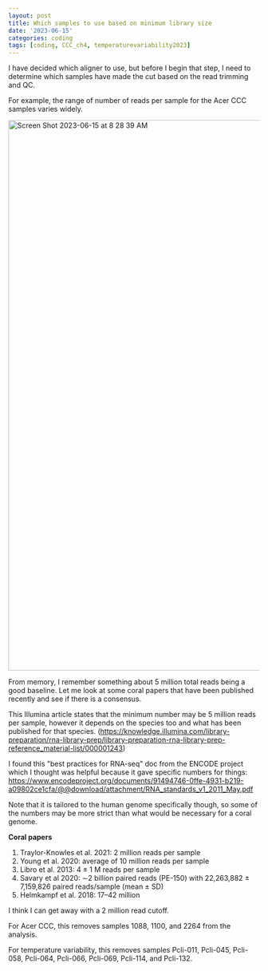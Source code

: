 ```yaml
---
layout: post
title: Which samples to use based on minimum library size
date: '2023-06-15'
categories: coding
tags: [coding, CCC_ch4, temperaturevariability2023]
---
```


I have decided which aligner to use, but before I begin that step, I need to determine which samples have made the cut based on the read trimming and QC.

For example, the range of number of reads per sample for the Acer CCC samples varies widely. 

<img width="1103" alt="Screen Shot 2023-06-15 at 8 28 39 AM" src="https://github.com/ademerlis/ademerlis.github.io/assets/56000927/6a5a71ef-598f-4f7b-9531-6be76f8c90b8">

From memory, I remember something about 5 million total reads being a good baseline. Let me look at some coral papers that have been published recently and see if there is a consensus.

This Illumina article states that the minimum number may be 5 million reads per sample, however it depends on the species too and what has been published for that species. (https://knowledge.illumina.com/library-preparation/rna-library-prep/library-preparation-rna-library-prep-reference_material-list/000001243)

I found this "best practices for RNA-seq" doc from the ENCODE project which I thought was helpful because it gave specific numbers for things: https://www.encodeproject.org/documents/91494746-0ffe-4931-b219-a09802ce1cfa/@@download/attachment/RNA_standards_v1_2011_May.pdf 

Note that it is tailored to the human genome specifically though, so some of the numbers may be more strict than what would be necessary for a coral genome.

**Coral papers**
1. Traylor-Knowles et al. 2021: 2 million reads per sample
2. Young et al. 2020: average of 10 million reads per sample
3. Libro et al. 2013: 4 ± 1 M reads per sample
4. Savary et al 2020: ∼2 billion paired reads (PE-150) with 22,263,882 ± 7,159,826 paired reads/sample (mean ± SD)
5. Helmkampf et al. 2018: 17–42 million


I think I can get away with a 2 million read cutoff. 

For Acer CCC, this removes samples 1088, 1100, and 2264 from the analysis.

For temperature variability, this removes samples Pcli-011, Pcli-045, Pcli-058, Pcli-064, Pcli-066, Pcli-069, Pcli-114, and Pcli-132. 


